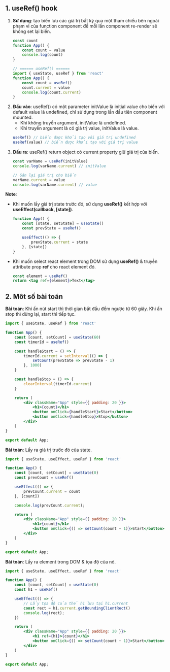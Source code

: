 ## 1. useRef() hook

1. **Sử dụng**: tạo biến lưu các giá trị bất kỳ qua một tham chiếu bên ngoài phạm vi của function component để mỗi lần component re-render sẽ không set lại biến.  
    ```jsx
    const count
    function App() {
        const count = value
        console.log(count)
    }

    // ====== useRef() ======
    import { useState, useRef } from 'react'
    function App() {
        const count = useRef()
        count.current = value
        console.log(count.current)
    }
    ```
2. **Đầu vào**: useRef() có một parameter initValue là initial value cho biến với default value là undefined, chỉ sử dụng trong lần đầu tiên component mounted.  
    - Khi không truyền argument, initValue là undefined.  
    - Khi truyền argument là có giá trị value, initValue là value.  
    ```jsx
    useRef() // biến được khởi tạo với giá trị undefined
    useRef(value) // biến được khởi tạo với giá trị value   
    ```  
3. **Đầu ra**: useRef() return object có current property giữ giá trị của biến.  
    ```jsx
    const varName = useRef(initValue)
    console.log(varName.current) // initValue

    // Gán lại giá trị cho biến
    varName.current = value
    console.log(varName.current) // value
    ```  

**Note**: 

- Khi muốn lấy giá trị state trước đó, sử dụng **useRef()** kết hợp với **useEffect(callback, \[state\])**.  
    ```jsx
    function App() {
        const [state, setState] = useState()
        const prevState = useRef()

        useEffect(() => {
            prevState.current = state
        }, [state])
    }
    ```  
- Khi muốn select react element trong DOM sử dụng **useRef()** & truyền attribute prop **ref** cho react element đó.  
    ```jsx
    const element = useRef()
    return <tag ref={element}>Text</tag>
    ```


## 2. Môt số bài toán

**Bài toán**: Khi ấn nút start thì thời gian bắt đầu đếm ngược từ 60 giây. Khi ấn stop thì dừng lại, start thì tiếp tục.  

```jsx
import { useState, useRef } from 'react'

function App() {
    const [count, setCount] = useState(60)
    const timerId = useRef()

    const handleStart = () => {
        timerId.current = setInterval(() => {
            setCount(prevState => prevState - 1)
        }, 1000)
    }

    const handleStop = () => {
        clearInterval(timerId.current)
    }

    return (
        <div className="App" style={{ padding: 20 }}>
            <h1>{count}</h1>
            <button onClick={handleStart}>Start</button>
            <button onClick={handleStop}>Stop</button>
        </div>
    )
}

export default App;
```

**Bài toán**: Lấy ra giá trị trước đó của state.  

```jsx
import { useState, useEffect, useRef } from 'react'

function App() {
    const [count, setCount] = useState(0)
    const prevCount = useRef()

    useEffect(() => {
        prevCount.current = count
    }, [count])

    console.log(prevCount.current);

    return (
        <div className="App" style={{ padding: 20 }}>
            <h1>{count}</h1>
            <button onClick={() => setCount(count + 1)}>Start</button>
        </div>
    )
}

export default App;
```

**Bài toán**: Lấy ra element trong DOM & tọa độ của nó.  

```jsx
import { useState, useEffect, useRef } from 'react'

function App() {
    const [count, setCount] = useState(0)
    const h1 = useRef()

    useEffect(() => {
        // Lấy tọa độ của thẻ h1 lưu tại h1.current
        const rect = h1.current.getBoundingClientRect()
        console.log(rect);
    })

    return (
        <div className="App" style={{ padding: 20 }}>
            <h1 ref={h1}>{count}</h1>
            <button onClick={() => setCount(count + 1)}>Start</button>
        </div>
    )
}

export default App;
```